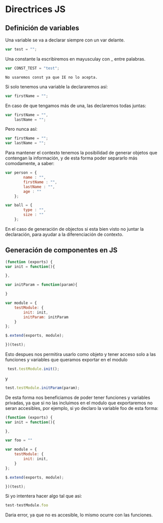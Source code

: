 # Directrices JS

## Definición de variables

Una variable se va a declarar siempre con un var delante.

```js
var test = "";
```

Una constante la escribiremos en mayusculay con _ entre palabras. 

```js
var CONST_TEST = "test";
```

```info
No usaremos const ya que IE no lo acepta.
```

Si solo tenemos una variable la declararemos así:

```js
var firstName = "";
```

En caso de que tengamos más de una, las declaremos todas juntas:

```js
var firstName = "",
    lastName = "";
```

Pero nunca así:

```js
var firstName = "";
var lastName = "";
```

Para mantener el contexto tenemos la posibilidad de generar objetos que contengan la información, y de esta forma poder separarlo más comodamente, a saber:

```js
var person = {
        name : "",
        firstName : "",
        lastName : "",
        age : ""
    };

var ball = {
        type : "",
        size : ""
    };
```

En el caso de generación de objectos si esta bien visto no juntar la declaración, para ayudar a la diferenciación de contexto.


## Generación de componentes en JS

```js
(function (exports) {
var init = function(){

},

var initParam = function(param){

}

var module = {
    testModule: {
        init: init,
        initParam: initParam
    }
};

$.extend(exports, module);

})(test);
```

Esto despues nos permitira usarlo como objeto y tener acceso solo a las funciones y variables que queramos exportar en el modulo

```js
 test.testModule.init();
```
y
```js
test.testModule.initParam(param);
```

De esta forma nos beneficiamos de poder tener funciones y variables privadas, ya que si no las incluimos en el modulo que exportaremos no seran accesibles, por ejemplo, si yo declaro la variable foo de esta forma:

```js
(function (exports) {
var init = function(){

},

var foo = ""

var module = {
    testModule: {
        init: init,
    }
};

$.extend(exports, module);

})(test);
```

Si yo intentera hacer algo tal que asi:

```js
test-testModule.foo
```
Daria error, ya que no es accesible, lo mismo ocurre con las funciones.

